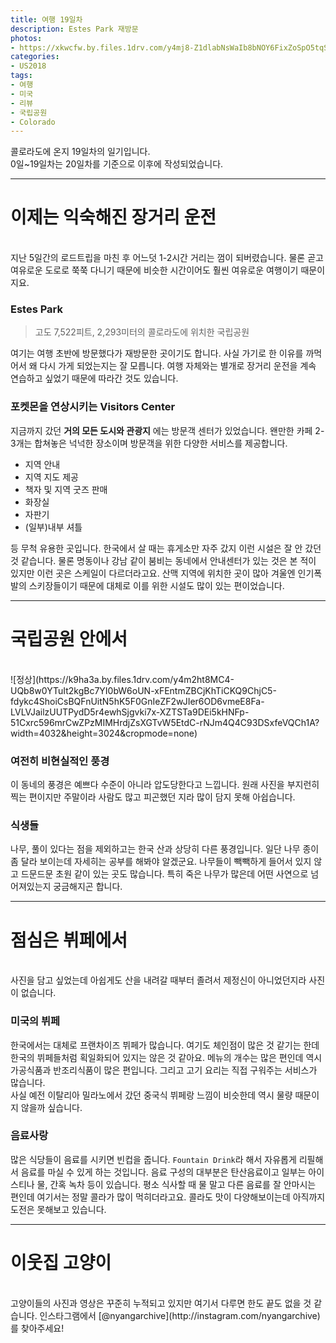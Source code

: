 ```yaml
---
title: 여행 19일차
description: Estes Park 재방문
photos:
- https://xkwcfw.by.files.1drv.com/y4mj8-Z1dlabNsWaIb8bNOY6FixZoSpO5tqSwHASZvIV-Z9PIlKmvff97ajEbYRc0Nq7klkvbRCmFprFiPCWWaPmHlXH2Pkoc4JkXc31E6Lp8735CMoNZ1Wu9A4JJZdGQL1aw3aiMYCkp7LmzJ0lodcDhtJSK9CpNFMov1pqU8UtqCj3yb58na3YVWX6D35zrjITkB2q1c-wG2vHZcl3bG55Q?width=400&cropmode=none
categories:
- US2018
tags:
- 여행
- 미국
- 리뷰
- 국립공원
- Colorado
---
```


콜로라도에 온지 19일차의 일기입니다.<br/>
0일~19일차는 20일차를 기준으로 이후에 작성되었습니다.

---

# 이제는 익숙해진 장거리 운전
<br/>
지난 5일간의 로드트립을 마친 후 어느덧 1-2시간 거리는 껌이 되버렸습니다. 물론 곧고 여유로운 도로로 쭉쭉 다니기 때문에 비슷한 시간이어도 훨씬 여유로운 여행이기 때문이지요.

### Estes Park
> 고도 7,522피트, 2,293미터의 콜로라도에 위치한 국립공원

여기는 여행 초반에 방문했다가 재방문한 곳이기도 합니다. 사실 가기로 한 이유를 까먹어서 왜 다시 가게 되었는지는 잘 모릅니다. 여행 자체와는 별개로 장거리 운전을 계속 연습하고 싶었기 때문에 따라간 것도 있습니다.


### 포켓몬을 연상시키는 Visitors Center

지금까지 갔던 **거의 모든 도시와 관광지** 에는 방문객 센터가 있었습니다. 왠만한 카페 2-3개는 합쳐놓은 넉넉한 장소이며 방문객을 위한 다양한 서비스를 제공합니다.
- 지역 안내
- 지역 지도 제공
- 책자 및 지역 굿즈 판매
- 화장실
- 자판기
- (일부)내부 셔틀

등 무척 유용한 곳입니다. 한국에서 살 때는 휴게소만 자주 갔지 이런 시설은 잘 안 갔던 것 같습니다. 물론 명동이나 강남 같이 붐비는 동네에서 안내센터가 있는 것은 본 적이 있지만 이런 곳은 스케일이 다르더라고요. 산맥 지역에 위치한 곳이 많아 겨울엔 인기폭발의 스키장들이기 때문에 대체로 이를 위한 시설도 많이 있는 편이었습니다.



---

# 국립공원 안에서
<br/>
![정상](https://k9ha3a.by.files.1drv.com/y4m2ht8MC4-UQb8w0YTuIt2kgBc7YI0bW6oUN-xFEntmZBCjKhTiCKQ9ChjC5-fdykc4ShoiCsBQFnUitN5hK5F0GnIeZF2wJIer6OD6vmeE8Fa-LVLVJailzUUTPydD5r4ewhSjgvki7x-XZTSTa9DEi5kHNFp-51Cxrc596mrCwZPzMIMHrdjZsXGTvW5EtdC-rNJm4Q4C93DSxfeVQCh1A?width=4032&height=3024&cropmode=none)


### 여전히 비현실적인 풍경
이 동네의 풍경은 예쁘다 수준이 아니라 압도당한다고 느낍니다. 원래 사진을 부지런히 찍는 편이지만 주말이라 사람도 많고 피곤했던 지라 많이 담지 못해 아쉽습니다.

### 식생들
나무, 풀이 있다는 점을 제외하고는 한국 산과 상당히 다른 풍경입니다. 일단 나무 종이 좀 달라 보이는데 자세히는 공부를 해봐야 알겠군요. 나무들이 빽빽하게 들어서 있지 않고 드문드문 초원 같이 있는 곳도 많습니다. 특히 죽은 나무가 많은데 어떤 사연으로 넘어져있는지 궁금해지곤 합니다.


---

# 점심은 뷔페에서
<br/>
사진을 담고 싶었는데 아쉽게도 산을 내려갈 때부터 졸려서 제정신이 아니었던지라 사진이 없습니다.

### 미국의 뷔페
한국에서는 대체로 프랜차이즈 뷔페가 많습니다. 여기도 체인점이 많은 것 같기는 한데 한국의 뷔페들처럼 획일화되어 있지는 않은 것 같아요. 메뉴의 개수는 많은 편인데 역시 가공식품과 반조리식품이 많은 편입니다. 그리고 고기 요리는 직접 구워주는 서비스가 많습니다.
<br/>사실 예전 이탈리아 밀라노에서 갔던 중국식 뷔페랑 느낌이 비슷한데 역시 물량 때문이지 않을까 싶습니다.


### 음료사랑
많은 식당들이 음료를 시키면 빈컵을 줍니다. `Fountain Drink`라 해서 자유롭게 리필해서 음료를 마실 수 있게 하는 것입니다. 음료 구성의 대부분은 탄산음료이고 일부는 아이스티나 물, 간혹 녹차 등이 있습니다. 평소 식사할 때 물 말고 다른 음료를 잘 안마시는 편인데 여기서는 정말 콜라가 많이 먹히더라고요. 콜라도 맛이 다양해보이는데 아직까지 도전은 못해보고 있습니다.

---

# 이웃집 고양이
<br/>
고양이들의 사진과 영상은 꾸준히 누적되고 있지만 여기서 다루면 한도 끝도 없을 것 같습니다. 인스타그램에서 [@nyangarchive](http://instagram.com/nyangarchive)를 찾아주세요!
